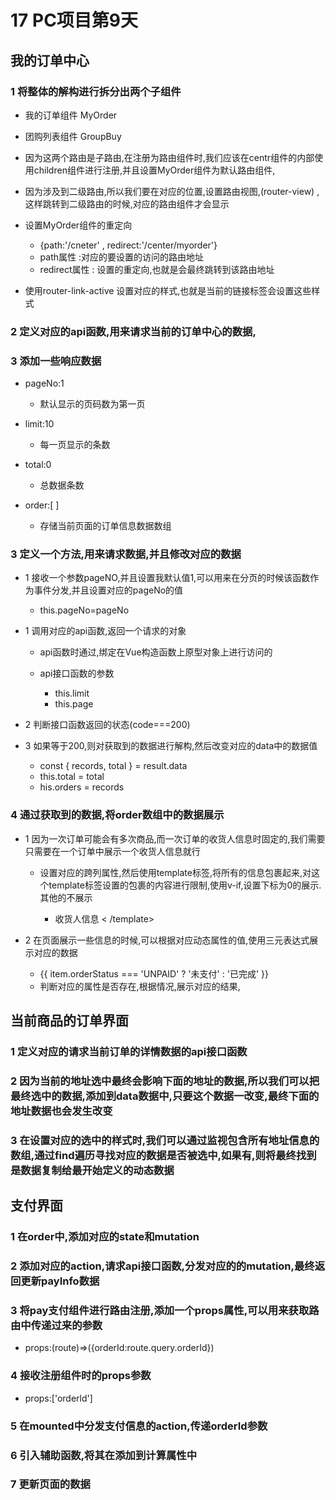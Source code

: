 # 17 PC项目第9天

## 我的订单中心

### 1 将整体的解构进行拆分出两个子组件

- 我的订单组件 MyOrder
- 团购列表组件 GroupBuy
- 因为这两个路由是子路由,在注册为路由组件时,我们应该在centr组件的内部使用children组件进行注册,并且设置MyOrder组件为默认路由组件,
- 因为涉及到二级路由,所以我们要在对应的位置,设置路由视图,(router-view) ,这样跳转到二级路由的时候,对应的路由组件才会显示
- 设置MyOrder组件的重定向

	- {path:'/cneter' , redirect:'/center/myorder'}
	- path属性 :对应的要设置的访问的路由地址
	- redirect属性 : 设置的重定向,也就是会最终跳转到该路由地址

- 使用router-link-active 设置对应的样式,也就是当前的链接标签会设置这些样式

### 2 定义对应的api函数,用来请求当前的订单中心的数据,

### 3 添加一些响应数据

- pageNo:1

	- 默认显示的页码数为第一页

- limit:10 

	- 每一页显示的条数

- total:0 

	- 总数据条数

- order:[ ]

	- 存储当前页面的订单信息数据数组

### 3 定义一个方法,用来请求数据,并且修改对应的数据

- 1 接收一个参数pageNO,并且设置我默认值1,可以用来在分页的时候该函数作为事件分发,并且设置对应的pageNo的值

	- this.pageNo=pageNo

- 1 调用对应的api函数,返回一个请求的对象

	- api函数时通过,绑定在Vue构造函数上原型对象上进行访问的
	- api接口函数的参数

		- this.limit 
		- this.page

- 2 判断接口函数返回的状态(code===200)
- 3 如果等于200,则对获取到的数据进行解构,然后改变对应的data中的数据值

	- const { records, total } = result.data
	- this.total = total
	- his.orders = records

### 4 通过获取到的数据,将order数组中的数据展示

- 1 因为一次订单可能会有多次商品,而一次订单的收货人信息时固定的,我们需要只需要在一个订单中展示一个收货人信息就行

	- 设置对应的跨列属性,然后使用template标签,将所有的信息包裹起来,对这个template标签设置的包裹的内容进行限制,使用v-if,设置下标为0的展示.其他的不展示

		- <templata v-if='index===0'>收货人信息 < /template>

- 2 在页面展示一些信息的时候,可以根据对应动态属性的值,使用三元表达式展示对应的数据

	- {{ item.orderStatus === 'UNPAID' ? '未支付' : '已完成' }}
	- 判断对应的属性是否存在,根据情况,展示对应的结果,

## 当前商品的订单界面

### 1 定义对应的请求当前订单的详情数据的api接口函数

### 2 因为当前的地址选中最终会影响下面的地址的数据,所以我们可以把最终选中的数据,添加到data数据中,只要这个数据一改变,最终下面的地址数据也会发生改变

### 3 在设置对应的选中的样式时,我们可以通过监视包含所有地址信息的数组,通过find遍历寻找对应的数据是否被选中,如果有,则将最终找到是数据复制给最开始定义的动态数据

## 支付界面

### 1 在order中,添加对应的state和mutation

### 2 添加对应的action,请求api接口函数,分发对应的的mutation,最终返回更新payInfo数据

### 3 将pay支付组件进行路由注册,添加一个props属性,可以用来获取路由中传递过来的参数

- props:(route)=>({orderId:route.query.orderId})

### 4 接收注册组件时的props参数

- props:['orderld']

### 5 在mounted中分发支付信息的action,传递orderId参数

### 6 引入辅助函数,将其在添加到计算属性中

### 7 更新页面的数据

